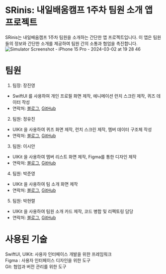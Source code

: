 # SRinis: 내일배움캠프 1주차 팀원 소개 앱 프로젝트
SRinis는 내일배움캠프 1주차 팀원을 소개하는 간단한 앱 프로젝트입니다. 이 앱은 팀원들의 정보와 간단한 소개를 제공하여 팀원 간의 소통과 협업을 촉진합니다.
![Simulator Screenshot - iPhone 15 Pro - 2024-03-02 at 19 28 46](https://github.com/devpark435/SRinis/assets/112539563/9a7ce456-5193-452a-80bd-bf6608070dd8)

# 팀원
1. 팀장: 장진영</br>
- SwiftUI 를 사용하여 개인 프로필 화면 제작, 에니메이션 런치 스크린 제작, 퀴즈 데이터 작성
- 연락처: <a href="https://velog.io/@mgynsz/posts">블로그</a>, <a href="https://github.com/mgynsz">GitHub</a>
2. 팀원: 정유진</br>
- UIKit 을 사용하여 퀴즈 화면 제작, 런치 스크린 제작, 멤버 데이터 구조체 작성
- 연락처: <a href="https://yujjne.tistory.com">블로그</a>, <a href="https://github.com/yyujnn">GitHub</a>
3. 팀원: 이시안</br>
- UIKit 을 사용하여 멤버 리스트 화면 제작, Figma를 통한 디자인 제작
- 연락처: <a href="https://velog.io/@macaroner/posts">블로그</a>, <a href="https://github.com/DDattj">GitHub</a>
4. 팀원: 박준영</br>
- UIKit 을 사용하여 팀 소개 화면 제작
- 연락처: <a href="https://stayjun.tistory.com/">블로그</a>, <a href="https://github.com/Neo-agnes">GitHub</a>
5. 팀원: 박현렬</br>
- UIKit 을 사용하여 팀원 소개 카드 제작, 코드 병합 및 리펙토링 담당
- 연락처: <a href="https://velog.io/@devpark435/posts">블로그</a>, <a href="https://github.com/devpark435">GitHub</a>

# 사용된 기술
SwiftUI, UIKit: 사용자 인터페이스 개발을 위한 프레임워크 </br>
Figma : 사용자 인터페이스 디자인을 위한 도구 </br>
Git: 협업과 버전 관리를 위한 도구 </br>
